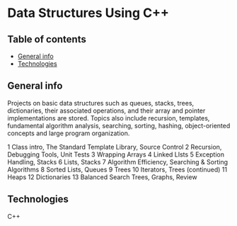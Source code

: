 # Data Structures Using C++

## Table of contents
* [General info](#general-info)
* [Technologies](#technologies)

## General info
Projects on basic data structures such as queues, stacks, trees, dictionaries, their
associated operations, and their array and pointer implementations
are stored. Topics also include recursion, templates, fundamental
algorithm analysis, searching, sorting, hashing, object-oriented
concepts and large program organization.

 1 Class intro, The Standard Template Library, Source Control
 2 Recursion, Debugging Tools, Unit Tests
 3 Wrapping Arrays
 4 Linked LIsts
 5 Exception Handling, Stacks
 6 Lists, Stacks 
 7 Algorithm Efficiency, Searching & Sorting Algorithms
 8 Sorted Lists, Queues
 9 Trees
10 Iterators, Trees (continued)
11 Heaps
12 Dictionaries
13 Balanced Search Trees, Graphs, Review



## Technologies
C++

